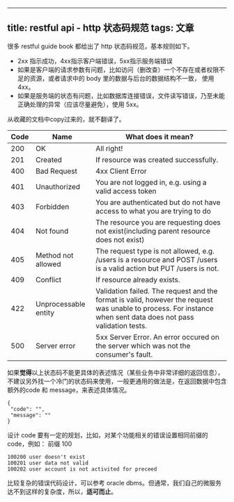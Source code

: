 
---
title: restful api - http 状态码规范
tags: 文章
---
很多 restful guide book 都给出了 http 状态码规范，基本规则如下。

* 2xx 指示成功，4xx指示客户端错误，5xx指示服务端错误
* 如果是客户端的请求参数有问题，比如访问（删改查）一个不存在或者权限不足的资源，或者请求中的 body 里的数据与后台的数据结构不一致， 使用 4xx。
* 如果是服务端的状态有问题，比如数据库连接错误，文件读写错误，乃至未能正确处理的异常（应该尽量避免），使用 5xx。

从收藏的文档中copy过来的，就不翻译了。

Code | Name| What does it mean?
--- | ---  | ---
200 | OK | All right!
201 | Created | If resource was created successfully.
400 | Bad Request | 4xx Client Error
401 |	Unauthorized | You are not logged in, e.g. using a valid access token
403 |	Forbidden	| You are authenticated but do not have access to what you are trying to do
404	| Not found	| The resource you are requesting does not exist(including parent resource does not exist)
405	| Method not allowed | The request type is not allowed, e.g. /users is a resource and POST /users is a valid action but PUT /users is not.
409 | Conflict | If resource already exists.
422	| Unprocessable entity | Validation failed. The request and the format is valid, however the request was unable to process. For instance when sent data does not pass validation tests.
500	| Server error | 5xx Server Error. An error occured on the server which was not the consumer's fault.

如果**觉得**以上状态码不能更具体的表述情况（某些业务中非常详细的返回信息），不建议另外找一个冷门的状态码来使用，一般更通用的做法是，在返回数据中包含额外的code 和 message，来表述具体情况。
```
{
 "code": "",
 "message": ""
}
```
设计 code 要有一定的规划，比如，对某个功能相关的错误设置相同前缀的 code，例如： 前缀 100
```
100200 user doesn't exist
100201 user data not valid 
100202 user account is not activited for preceed
```
比较复杂的错误代码设计，可以参考 oracle dbms。但通常，我们自己的微服务达不到这样的复杂度，所以，**适可而止**。



